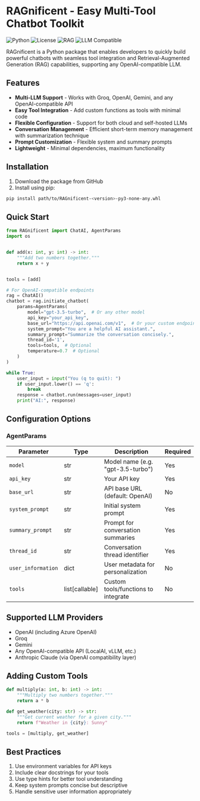 # RAGnificent - Easy Multi-Tool Chatbot Toolkit

![Python](https://img.shields.io/badge/python-3.9+-blue.svg)
![License](https://img.shields.io/badge/license-MIT-green.svg)
![RAG](https://img.shields.io/badge/arch-RAG-ff69b4.svg)
![LLM Compatible](https://img.shields.io/badge/LLM-OpenAI_Compatible-blueviolet.svg)

RAGnificent is a Python package that enables developers to quickly build powerful chatbots with seamless tool integration and Retrieval-Augmented Generation (RAG) capabilities, supporting any OpenAI-compatible LLM.

## Features

- **Multi-LLM Support** - Works with Groq, OpenAI, Gemini, and any OpenAI-compatible API
- **Easy Tool Integration** - Add custom functions as tools with minimal code
- **Flexible Configuration** - Support for both cloud and self-hosted LLMs
- **Conversation Management** - Efficient short-term memory management with summarization technique
- **Prompt Customization** - Flexible system and summary prompts
- **Lightweight** - Minimal dependencies, maximum functionality

## Installation

1. Download the package from GitHub
2. Install using pip:

```bash
pip install path/to/RAGnificent-<version>-py3-none-any.whl
```

## Quick Start

```python
from RAGnificent import ChatAI, AgentParams
import os


def add(x: int, y: int) -> int:
    """Add two numbers together."""
    return x + y


tools = [add]

# For OpenAI-compatible endpoints
rag = ChatAI()
chatbot = rag.initiate_chatbot(
    params=AgentParams(
        model="gpt-3.5-turbo",  # Or any other model
        api_key="your_api_key",
        base_url="https://api.openai.com/v1",  # Or your custom endpoint
        system_prompt="You are a helpful AI assistant.",
        summary_prompt="Summarize the conversation concisely.",
        thread_id='1',
        tools=tools,  # Optional
        temperature=0.7  # Optional
    )
)

while True:
    user_input = input("You (q to quit): ")
    if user_input.lower() == 'q':
        break
    response = chatbot.run(messages=user_input)
    print("AI:", response)
```

## Configuration Options

### AgentParams

| Parameter         | Type           | Description                                  | Required |
|-------------------|----------------|----------------------------------------------|----------|
| `model`           | str            | Model name (e.g. "gpt-3.5-turbo")           | Yes      |
| `api_key`         | str            | Your API key                                | Yes      |
| `base_url`        | str            | API base URL (default: OpenAI)              | No       |
| `system_prompt`   | str            | Initial system prompt                       | Yes      |
| `summary_prompt`  | str            | Prompt for conversation summaries           | Yes      |
| `thread_id`       | str            | Conversation thread identifier              | Yes      |
| `user_information`| dict           | User metadata for personalization           | No       |
| `tools`          | list[callable] | Custom tools/functions to integrate         | No       |

## Supported LLM Providers

- OpenAI (including Azure OpenAI)
- Groq
- Gemini
- Any OpenAI-compatible API (LocalAI, vLLM, etc.)
- Anthropic Claude (via OpenAI compatibility layer)

## Adding Custom Tools

```python
def multiply(a: int, b: int) -> int:
    """Multiply two numbers together."""
    return a * b

def get_weather(city: str) -> str:
    """Get current weather for a given city."""
    return f"Weather in {city}: Sunny"

tools = [multiply, get_weather]
```

## Best Practices

1. Use environment variables for API keys
2. Include clear docstrings for your tools
3. Use type hints for better tool understanding
4. Keep system prompts concise but descriptive
5. Handle sensitive user information appropriately
